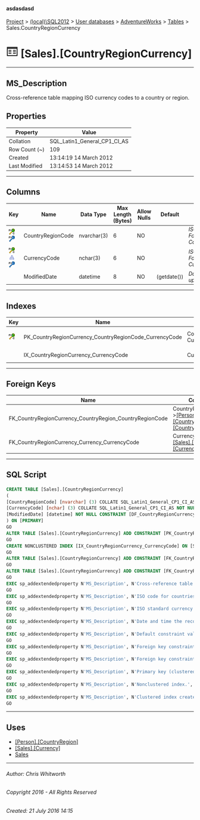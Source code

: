 #### asdasdasd

[Project](../../../../index.md) > [(local)\\SQL2012](../../../index.md) > [User databases](../../index.md) > [AdventureWorks](../index.md) > [Tables](Tables.md) > Sales.CountryRegionCurrency

# ![Tables](../../../../Images/Table32.png) [Sales].[CountryRegionCurrency]

---

## <a name="#description"></a>MS_Description

Cross-reference table mapping ISO currency codes to a country or region.

## <a name="#properties"></a>Properties

| Property | Value |
|---|---|
| Collation | SQL_Latin1_General_CP1_CI_AS |
| Row Count (~) | 109 |
| Created | 13:14:19 14 March 2012 |
| Last Modified | 13:14:53 14 March 2012 |


---

## <a name="#columns"></a>Columns

| Key | Name | Data Type | Max Length (Bytes) | Allow Nulls | Default | Description |
|---|---|---|---|---|---|---|
| [![Cluster Primary Key PK_CountryRegionCurrency_CountryRegionCode_CurrencyCode: CountryRegionCode\CurrencyCode](../../../../Images/pkcluster.png)](#indexes)[![Foreign Keys FK_CountryRegionCurrency_CountryRegion_CountryRegionCode: [Person].[CountryRegion].CountryRegionCode](../../../../Images/fk.png)](#foreignkeys) | CountryRegionCode | nvarchar(3) | 6 | NO |  | _ISO code for countries and regions. Foreign key to CountryRegion.CountryRegionCode._ |
| [![Cluster Primary Key PK_CountryRegionCurrency_CountryRegionCode_CurrencyCode: CountryRegionCode\CurrencyCode](../../../../Images/pkcluster.png)](#indexes)[![Indexes IX_CountryRegionCurrency_CurrencyCode](../../../../Images/Index.png)](#indexes)[![Foreign Keys FK_CountryRegionCurrency_Currency_CurrencyCode: [Sales].[Currency].CurrencyCode](../../../../Images/fk.png)](#foreignkeys) | CurrencyCode | nchar(3) | 6 | NO |  | _ISO standard currency code. Foreign key to Currency.CurrencyCode._ |
|  | ModifiedDate | datetime | 8 | NO | (getdate()) | _Date and time the record was last updated._ |


---

## <a name="#indexes"></a>Indexes

| Key | Name | Key Columns | Unique | Description |
|---|---|---|---|---|
| [![Cluster Primary Key PK_CountryRegionCurrency_CountryRegionCode_CurrencyCode: CountryRegionCode\CurrencyCode](../../../../Images/pkcluster.png)](#indexes) | PK_CountryRegionCurrency_CountryRegionCode_CurrencyCode | CountryRegionCode, CurrencyCode | YES | _Primary key (clustered) constraint_ |
|  | IX_CountryRegionCurrency_CurrencyCode | CurrencyCode |  | _Nonclustered index._ |


---

## <a name="#foreignkeys"></a>Foreign Keys

| Name | Columns | Description |
|---|---|---|
| FK_CountryRegionCurrency_CountryRegion_CountryRegionCode | CountryRegionCode->[[Person].[CountryRegion].[CountryRegionCode]](CountryRegion.md) | _Foreign key constraint referencing CountryRegion.CountryRegionCode._ |
| FK_CountryRegionCurrency_Currency_CurrencyCode | CurrencyCode->[[Sales].[Currency].[CurrencyCode]](Currency.md) | _Foreign key constraint referencing Currency.CurrencyCode._ |


---

## <a name="#sqlscript"></a>SQL Script

```sql
CREATE TABLE [Sales].[CountryRegionCurrency]
(
[CountryRegionCode] [nvarchar] (3) COLLATE SQL_Latin1_General_CP1_CI_AS NOT NULL,
[CurrencyCode] [nchar] (3) COLLATE SQL_Latin1_General_CP1_CI_AS NOT NULL,
[ModifiedDate] [datetime] NOT NULL CONSTRAINT [DF_CountryRegionCurrency_ModifiedDate] DEFAULT (getdate())
) ON [PRIMARY]
GO
ALTER TABLE [Sales].[CountryRegionCurrency] ADD CONSTRAINT [PK_CountryRegionCurrency_CountryRegionCode_CurrencyCode] PRIMARY KEY CLUSTERED  ([CountryRegionCode], [CurrencyCode]) ON [PRIMARY]
GO
CREATE NONCLUSTERED INDEX [IX_CountryRegionCurrency_CurrencyCode] ON [Sales].[CountryRegionCurrency] ([CurrencyCode]) ON [PRIMARY]
GO
ALTER TABLE [Sales].[CountryRegionCurrency] ADD CONSTRAINT [FK_CountryRegionCurrency_CountryRegion_CountryRegionCode] FOREIGN KEY ([CountryRegionCode]) REFERENCES [Person].[CountryRegion] ([CountryRegionCode])
GO
ALTER TABLE [Sales].[CountryRegionCurrency] ADD CONSTRAINT [FK_CountryRegionCurrency_Currency_CurrencyCode] FOREIGN KEY ([CurrencyCode]) REFERENCES [Sales].[Currency] ([CurrencyCode])
GO
EXEC sp_addextendedproperty N'MS_Description', N'Cross-reference table mapping ISO currency codes to a country or region.', 'SCHEMA', N'Sales', 'TABLE', N'CountryRegionCurrency', NULL, NULL
GO
EXEC sp_addextendedproperty N'MS_Description', N'ISO code for countries and regions. Foreign key to CountryRegion.CountryRegionCode.', 'SCHEMA', N'Sales', 'TABLE', N'CountryRegionCurrency', 'COLUMN', N'CountryRegionCode'
GO
EXEC sp_addextendedproperty N'MS_Description', N'ISO standard currency code. Foreign key to Currency.CurrencyCode.', 'SCHEMA', N'Sales', 'TABLE', N'CountryRegionCurrency', 'COLUMN', N'CurrencyCode'
GO
EXEC sp_addextendedproperty N'MS_Description', N'Date and time the record was last updated.', 'SCHEMA', N'Sales', 'TABLE', N'CountryRegionCurrency', 'COLUMN', N'ModifiedDate'
GO
EXEC sp_addextendedproperty N'MS_Description', N'Default constraint value of GETDATE()', 'SCHEMA', N'Sales', 'TABLE', N'CountryRegionCurrency', 'CONSTRAINT', N'DF_CountryRegionCurrency_ModifiedDate'
GO
EXEC sp_addextendedproperty N'MS_Description', N'Foreign key constraint referencing CountryRegion.CountryRegionCode.', 'SCHEMA', N'Sales', 'TABLE', N'CountryRegionCurrency', 'CONSTRAINT', N'FK_CountryRegionCurrency_CountryRegion_CountryRegionCode'
GO
EXEC sp_addextendedproperty N'MS_Description', N'Foreign key constraint referencing Currency.CurrencyCode.', 'SCHEMA', N'Sales', 'TABLE', N'CountryRegionCurrency', 'CONSTRAINT', N'FK_CountryRegionCurrency_Currency_CurrencyCode'
GO
EXEC sp_addextendedproperty N'MS_Description', N'Primary key (clustered) constraint', 'SCHEMA', N'Sales', 'TABLE', N'CountryRegionCurrency', 'CONSTRAINT', N'PK_CountryRegionCurrency_CountryRegionCode_CurrencyCode'
GO
EXEC sp_addextendedproperty N'MS_Description', N'Nonclustered index.', 'SCHEMA', N'Sales', 'TABLE', N'CountryRegionCurrency', 'INDEX', N'IX_CountryRegionCurrency_CurrencyCode'
GO
EXEC sp_addextendedproperty N'MS_Description', N'Clustered index created by a primary key constraint.', 'SCHEMA', N'Sales', 'TABLE', N'CountryRegionCurrency', 'INDEX', N'PK_CountryRegionCurrency_CountryRegionCode_CurrencyCode'
GO

```


---

## <a name="#uses"></a>Uses

* [[Person].[CountryRegion]](CountryRegion.md)
* [[Sales].[Currency]](Currency.md)
* [Sales](../Security/Schemas/Sales.md)


---

###### Author:  Chris Whitworth

###### Copyright 2016 - All Rights Reserved

###### Created: 21 July 2016 14:15

